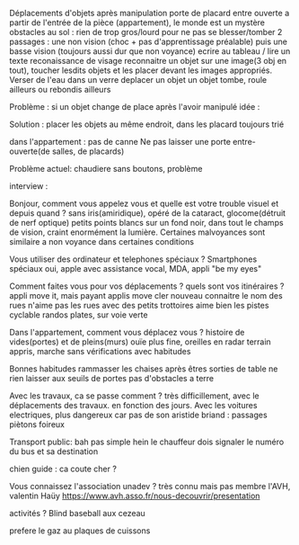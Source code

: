 
Déplacements d'objets après manipulation
porte de placard entre ouverte
a partir de l'entrée de la pièce (appartement), le monde est un mystère
obstacles au sol : rien de trop gros/lourd pour ne pas se blesser/tomber
2 passages : une non vision (choc + pas d'apprentissage préalable) puis une basse vision (toujours aussi dur que non voyance)
ecrire au tableau / lire un texte
reconaissance de visage 
reconnaitre un objet sur une image(3 obj en tout), toucher lesdits objets et les placer devant les images appropriés.
Verser de l'eau dans un verre
deplacer un objet
un objet tombe, roule ailleurs ou rebondis ailleurs

Problème : si un objet change de place après l'avoir manipulé
idée : 

Solution : placer les objets au même endroit, dans les placard toujours trié

dans l'appartement : pas de canne
Ne pas laisser une porte entre-ouverte(de salles, de placards)

Problème actuel: chaudiere sans boutons, problème 

interview :

Bonjour, comment vous appelez vous et quelle est votre trouble visuel et depuis quand ?
sans iris(amiridique), opéré de la cataract, glocome(détruit de nerf optique)
petits points blancs sur un fond noir, dans tout le champs de vision, craint enormément la lumière.
Certaines malvoyances sont similaire a non voyance dans certaines conditions

Vous utiliser des ordinateur et telephones spéciaux ?
Smartphones spéciaux oui, apple avec assistance vocal, MDA, appli "be my eyes"

Comment faites vous pour vos déplacements ? quels sont vos itinéraires ?
appli move it, mais payant
applis move cler nouveau
connaitre le nom des rues
n'aime pas les rues avec des petits trottoires
aime bien les pistes cyclable
randos plates, sur voie verte

Dans l'appartement, comment vous déplacez vous ?
histoire de vides(portes) et de pleins(murs)
ouïe plus fine, oreilles en radar
terrain appris, marche sans vérifications avec habitudes

Bonnes habitudes
rammasser les chaises après êtres sorties de table
ne rien laisser aux seuils de portes
pas d'obstacles a terre

Avec les travaux, ca se passe comment ?
très difficillement, avec le déplacements des travaux. en fonction des jours.
Avec les voitures electriques, plus dangereux car pas de son
aristide briand : passages piètons foireux

Transport public:
bah pas simple hein
le chauffeur dois signaler le numéro du bus et sa destination

chien guide : ca coute cher ?

Vous connaissez l'association unadev ?
très connu mais pas membre
l'AVH, valentin Haüy https://www.avh.asso.fr/nous-decouvrir/presentation

activités ?
Blind baseball aux cezeau

prefere le gaz au plaques de cuissons